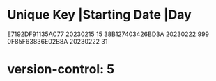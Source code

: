 # Unique Key        |Starting Date |Day
  E7192DF91135AC77   20230215       15
  38B127403426BD3A   20230222       999
  0F85F63836E02B8A   20230222       31
  
# version-control: 5
